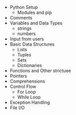 * Python Setup
    * Modules and pip
* Comments
* Variables and Data Types
    * strings
    * numbers
* Input from users
* Basic Data Structures
    * Lists
    * Tuples
    * Sets
    * Dictionaries
* Functions and Other strictuee
 * Pointers
 * Comprehensions
* Control Flow
    * For Loop
    * While Loop
 * Exception Handling
 * File I/O
